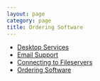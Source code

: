 ```yaml
---
layout: page
category: page
title: Ordering Software
---
```



- [Desktop Services]({{BASE_PATH}}/pages/cmp-administration/computer-support/desktop-support.html)
- [Email Support]({{BASE_PATH}}/pages/cmp-administration/computer-support/email-support.html)
- [Connecting to Fileservers]({{BASE_PATH}}/pages/cmp-administration/computer-support/file-servers.html)
- [Ordering Software]({{BASE_PATH}}/pages/cmp-administration/computer-support/software.html)

